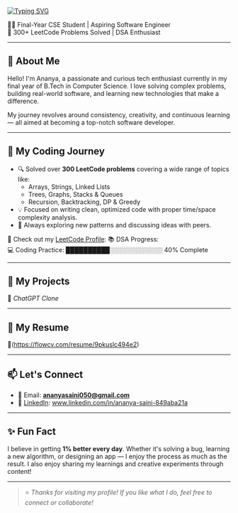 [![Typing SVG](https://readme-typing-svg.demolab.com/?lines=Hey+there,+I'm+Ananya+Saini;Data+Science+%7C+AI+%7C+DSA+Enthusiast;Welcome+to+my+GitHub!&center=true&width=500&height=50)](https://git.io/typing-svg)


👩‍💻 Final-Year CSE Student | Aspiring Software Engineer  
🔢 300+ LeetCode Problems Solved | DSA Enthusiast  

---

## 🌟 About Me

Hello! I'm Ananya, a passionate and curious tech enthusiast currently in my final year of B.Tech in Computer Science. I love solving complex problems, building real-world software, and learning new technologies that make a difference.

My journey revolves around consistency, creativity, and continuous learning — all aimed at becoming a top-notch software developer.

---

## 🚀 My Coding Journey

- 🔍 Solved over **300 LeetCode problems** covering a wide range of topics like:
  - Arrays, Strings, Linked Lists
  - Trees, Graphs, Stacks & Queues
  - Recursion, Backtracking, DP & Greedy
- 💡 Focused on writing clean, optimized code with proper time/space complexity analysis.
- 💬 Always exploring new patterns and discussing ideas with peers.

📌 Check out my [LeetCode Profile](https://leetcode.com/u/Ananya640/#): 
📚 DSA Progress:  
💻 Coding Practice:
██████████░░░░░░░░░░░░ 40% Complete



---

## 💼 My Projects

<!-- Add your project cards or links here later -->

🚧 *ChatGPT Clone*

---

## 📄 My Resume

📎(https://flowcv.com/resume/9pkuslc494e2)

---

## 📫 Let's Connect

- 📧 Email: **ananyasaini050@gmail.com**  
- 💼 [LinkedIn](#): www.linkedin.com/in/ananya-saini-849aba21a

---

## ✨ Fun Fact

I believe in getting **1% better every day**. Whether it's solving a bug, learning a new algorithm, or designing an app — I enjoy the process as much as the result. I also enjoy sharing my learnings and creative experiments through content!

---

> ⭐ *Thanks for visiting my profile! If you like what I do, feel free to connect or collaborate!*
